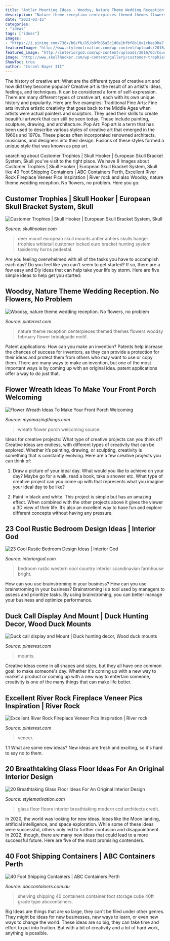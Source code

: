 ```yaml
---
title: "Antler Mounting Ideas - Woodsy, Nature Theme Wedding Reception. No Flowers, No Problem"
description: "Nature theme reception centerpieces themed themes flowers woodsy february flower bridalguide motif"
date: "2023-03-15"
categories:
- "ideas"
tags: ["ideas"]
images:
- "https://i.pinimg.com/736x/b0/fb/85/b0fb85a5c1d8e1bfbf8b10e1cbee9ba7.jpg"
featuredImage: "http://www.stylemotivation.com/wp-content/uploads/2016/01/4-14.jpg"
featured_image: "http://interiorgod.com/wp-content/uploads/2016/03/Country-Western-Rustic-Bedroom-Design-Ideas.jpg"
image: "http://www.skullhooker.com/wp-content/gallery/customer-trophies/locked-up.jpeg"
ShowToc: true
author: "Israel Bayer III"
---
```



The history of creative art: What are the different types of creative art and how did they become popular?
Creative art is the result of an artist's ideas, feelings, and techniques. It can be considered a form of self-expression. There are many different types of creative art, each with its own unique history and popularity. Here are five examples:
Traditional Fine Arts: Fine arts involve artistic creativity that goes back to the Middle Ages when artists were actual painters and sculptors. They used their skills to create beautiful artwork that can still be seen today. These include painting, sculpture, drawing, and architecture. Pop Art: Pop art is a term that has been used to describe various styles of creative art that emerged in the 1960s and 1970s. These pieces often incorporated renowned architects, musicians, and designers into their design. Fusions of these styles formed a unique style that was known as pop art.

	

		
searching about Customer Trophies | Skull Hooker | European Skull Bracket System, Skull you've visit to the right place. We have 8 Images about Customer Trophies | Skull Hooker | European Skull Bracket System, Skull like 40 Foot Shipping Containers | ABC Containers Perth, Excellent River Rock Fireplace Veneer Pics Inspiration | River rock and also Woodsy, nature theme wedding reception. No flowers, no problem. Here you go:
		
    
## Customer Trophies | Skull Hooker | European Skull Bracket System, Skull

<img loading=lazy src="http://www.skullhooker.com/wp-content/gallery/customer-trophies/locked-up.jpeg" onerror="this.onerror=null;this.src='https://tse3.mm.bing.net/th?id=OIP.frtkZv4eEVrUgg4NmUKvyQAAAA&amp;pid=15.1';" alt="Customer Trophies | Skull Hooker | European Skull Bracket System, Skull">

_Source: skullhooker.com_

>deer mount european skull mounts antler antlers skulls hanger trophies whitetail customer locked euro bracket hunting system taxidermy horns pedestal. 

	

Are you feeling overwhelmed with all of the tasks you have to accomplish each day? Do you feel like you can't seem to get started? If so, there are a few easy and Diy ideas that can help take your life by storm. Here are five simple ideas to help get you started:

    
## Woodsy, Nature Theme Wedding Reception. No Flowers, No Problem

<img loading=lazy src="https://i.pinimg.com/736x/14/51/6e/14516e99b81771495ce1a6c2455859b1.jpg" onerror="this.onerror=null;this.src='https://tse3.mm.bing.net/th?id=OIP.rt1cLKzIV4l81rfIxxJjqQHaLH&amp;pid=15.1';" alt="Woodsy, nature theme wedding reception. No flowers, no problem">

_Source: pinterest.com_

>nature theme reception centerpieces themed themes flowers woodsy february flower bridalguide motif. 

	

Patent applications: How can you make an invention?
Patents help increase the chances of success for inventors, as they can provide a protection for their ideas and protect them from others who may want to use or copy them. There are many ways to make an invention, but one of the most important ways is by coming up with an original idea. patent applications offer a way to do just that.

    
## Flower Wreath Ideas To Make Your Front Porch Welcoming

<img loading=lazy src="https://myamazingthings.com/wp-content/uploads/2017/07/flower-wreath-1.jpg" onerror="this.onerror=null;this.src='https://tse4.mm.bing.net/th?id=OIP.heR2IvaZF84yqQNwZIzEzwHaJ4&amp;pid=15.1';" alt="Flower Wreath Ideas To Make Your Front Porch Welcoming">

_Source: myamazingthings.com_

>wreath flower porch welcoming source. 

	

Ideas for creative projects: What type of creative projects can you think of?
Creative ideas are endless, with different types of creativity that can be explored. Whether it’s painting, drawing, or sculpting, creativity is something that is constantly evolving. Here are a few creative projects you can think of:
1) Draw a picture of your ideal day. What would you like to achieve on your day? Maybe go for a walk, read a book, take a shower etc. What type of creative project can you come up with that represents what you imagine your ideal day to be like?

2) Paint in black and white. This project is simple but has an amazing effect. When combined with the other projects above it gives the viewer a 3D view of their life. It’s also an excellent way to have fun and explore different concepts without having any pressure.

    
## 23 Cool Rustic Bedroom Design Ideas | Interior God

<img loading=lazy src="http://interiorgod.com/wp-content/uploads/2016/03/Country-Western-Rustic-Bedroom-Design-Ideas.jpg" onerror="this.onerror=null;this.src='https://tse1.mm.bing.net/th?id=OIP.RuPKqC8hyN3QUhzBVABLPgHaLH&amp;pid=15.1';" alt="23 Cool Rustic Bedroom Design Ideas | Interior God">

_Source: interiorgod.com_

>bedroom rustic western cool country interior scandinavian farmhouse bright. 

	

How can you use brainstroming in your business?
How can you use brainstroming in your business? Brainstroming is a tool used by managers to assess and prioritize tasks. By using brainstroming, you can better manage your business and optimize performance.

    
## Duck Call Display And Mount | Duck Hunting Decor, Wood Duck Mounts

<img loading=lazy src="https://i.pinimg.com/736x/b0/fb/85/b0fb85a5c1d8e1bfbf8b10e1cbee9ba7.jpg" onerror="this.onerror=null;this.src='https://tse2.mm.bing.net/th?id=OIP.RSqjHH5XvoQdKTMW8skfpAHaJ3&amp;pid=15.1';" alt="Duck call display and Mount | Duck hunting decor, Wood duck mounts">

_Source: pinterest.com_

>mounts. 

	

Creative ideas come in all shapes and sizes, but they all have one common goal: to make someone's day. Whether it's coming up with a new way to market a product or coming up with a new way to entertain someone, creativity is one of the many things that can make life better.

    
## Excellent River Rock Fireplace Veneer Pics Inspiration | River Rock

<img loading=lazy src="https://i.pinimg.com/736x/ea/07/34/ea07347e771520131499833b938635e0.jpg" onerror="this.onerror=null;this.src='https://tse1.mm.bing.net/th?id=OIP.EKz98Wnwo_38tI00AMrNWwHaKj&amp;pid=15.1';" alt="Excellent River Rock Fireplace Veneer Pics Inspiration | River rock">

_Source: pinterest.com_

>veneer. 

	

1.1 What are some new ideas?
New ideas are fresh and exciting, so it's hard to say no to them.

    
## 20 Breathtaking Glass Floor Ideas For An Original Interior Design

<img loading=lazy src="http://www.stylemotivation.com/wp-content/uploads/2016/01/4-14.jpg" onerror="this.onerror=null;this.src='https://tse4.mm.bing.net/th?id=OIP.l7SGH0f3qibGwdoQqf2iEgHaJ4&amp;pid=15.1';" alt="20 Breathtaking Glass Floor Ideas For An Original Interior Design">

_Source: stylemotivation.com_

>glass floor floors interior breathtaking modern ccd architects credit. 

	

In 2020, the world was looking for new ideas. Ideas like the Moon landing, artificial intelligence, and space exploration. While some of these ideas were successful, others only led to further confusion and disappointment. In 2022, though, there are many new ideas that could lead to a more successful future. Here are five of the most promising contenders.

    
## 40 Foot Shipping Containers | ABC Containers Perth

<img loading=lazy src="https://www.abccontainers.com.au/sites/default/files-new/DSCN0422.JPG" onerror="this.onerror=null;this.src='https://tse1.mm.bing.net/th?id=OIP.sozVRNnUn-DKjbjzonajtQHaFj&amp;pid=15.1';" alt="40 Foot Shipping Containers | ABC Containers Perth">

_Source: abccontainers.com.au_

>shelving shipping 40 containers container foot storage cube 40ft grade type abccontainers. 

	

Big Ideas are things that are so large, they can't be filed under other genres. They might be ideas for new businesses, new ways to learn, or even new ways to change the world. These ideas are so big, they can take time and effort to put into fruition. But with a bit of creativity and a lot of hard work, anything is possible.

